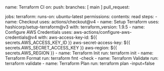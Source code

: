 ﻿name: Terraform CI
on:
  push:
    branches: [ main ]
  pull_request:

jobs:
  terraform:
    runs-on: ubuntu-latest
    permissions:
      contents: read
    steps:
      - name: Checkout
        uses: actions/checkout@v4
      - name: Setup Terraform
        uses: hashicorp/setup-terraform@v3
        with:
          terraform_version: 1.9.5
      - name: Configure AWS Credentials
        uses: aws-actions/configure-aws-credentials@v4
        with:
          aws-access-key-id: ${{ secrets.AWS_ACCESS_KEY_ID }}
          aws-secret-access-key: ${{ secrets.AWS_SECRET_ACCESS_KEY }}
          aws-region: ${{ secrets.AWS_REGION }}
      - name: Terraform Init
        run: terraform init
      - name: Terraform Format
        run: terraform fmt -check
      - name: Terraform Validate
        run: terraform validate
      - name: Terraform Plan
        run: terraform plan -input=false
